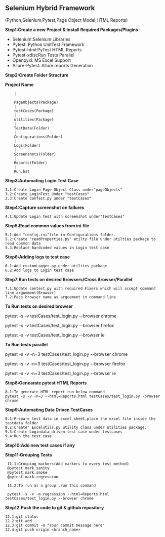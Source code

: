 ## Selenium Hybrid Framework
(Python,Selenium,Pytest,Page Object Model,HTML Reports)

**Step1:Create a new Project & Install Required Packages/Plugins**
 
 - Selenium:Selenium Libraries
 - Pytest: Python UnitTest Framework
 - Pytest-html:PyTest HTML Reports
 - Pytest-xdist:Run Tests Parallel
 - Openpyxl: MS Excel Support
 - Allure-Pytest: Allure reports Generation

**Step2:Create Folder Structure**

   **Project Name**
         
        |
      
        PageObjects(Package)
        |
        testCases(Package)
        |
        utilities(Package)
        |
        TestData(Folder)
        |
        Configurations(Folder)
        |
        Logs(Folder)
        |
        Screenshots(Folder)
        |
        Reports(Folder)
        |
        Run.bat
**Step3:Automating Login Test Case**
   
    3.1:Create Login Page Object Class under"pageObjects"
    3.2:Create LoginTest Under "testCases"
    3.3:Create confest.py under "testCases"
**Step4:Capture screenshot on failures**

    4.1:Update Login test with screenshot under"testCases"
**Step5:Read common values from ini.file**

    5.1:Add "config.ini"file in Configurations folder.
    5.2:Create "readProperties.py" utilty file under utilties package to read common data
    5.3:Replace hardcoded values in Login test case

**Step6:Adding logs to test case**

    6.1:Add customLogger.py under utilites package 
    6.2:Add logs to Login test case

**Step7:Run tests on desired Browsers/Cross Browser/Parallel**

    7.1:Update contest.py with required Fixers which will accept command line arguement(Browser)
    7.2:Pass browser name as arguement in command line

**To Run tests on desired browser**
   
pytest -s -v testCases/test_login.py --browser chrome

pytest -s -v testCases/test_login.py --browser firefox

pytest -s -v testCases/test_login.py --browser ie

**To Run tests parallel**

pytest -s -v -n=3 testCases/test_login.py --browser chrome

pytest -s -v -n=3 testCases/test_login.py --browser firefox

pytest -s -v -n=3 testCases/test_login.py --browser ie


**Step8:Genearate pytest HTML Reports**

    8.1:To generate HTML report run below command
    pytest -s -v -n=3 --html=Reports.html testCases/test_login.py -browser chrome

**Step9:Automating Data Driven TestCases**

    9.1:Prepare test data in excel sheet,place the excel file inside the testdata folder
    9.2:Create" Excelutils.py utility class under utilities package.
    9.3:Create Logindata driven test case under testcases
    9.4:Run the test case

**Step10:Add new test cases if any**

**Step11:Grouping Tests**

     11.1:Grouping markers(Add markers to every test method)
     @pytest.mark.sanity
     @pytest.mark.smoke
     @pytest.mark.regression
     
     11.2:To run as a group ,run this command

     pytest -s -v -m regression --html=Reports.html testCases/test_login.py --browser chrome

**Step12:Push the code to git & github repository**

    12.1:git status
    12.2:git add .
    12.3:git commit -m "Your commit message here"
    12.4:git push origin <branch_name>


   


